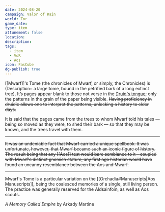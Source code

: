 ```yaml
---
date: 2024-08-20
campaign: Valor of Rain
world: Tor
game_date:
type: item
attunement: false
location:
description:
tags:
  - item
  - VoR
  - Aos
icon: FasCube
dg-publish: true
---
```

[[Mwarf]]'s Tome (the chronicles of Mwarf, or simply, the Chronicles) is (Description:: a large tome, bound in the petrified bark of a long extinct tree).  It’s pages appear blank to those not verse in the [Druid's tongue](Druid.md#Druidic); only the patterns in the grain of the paper being visible.  ~~Having proficiency in druidic allows one to interpret the patterns, unlocking a history to elder days.~~

It is said that the pages came from the trees to whom Mwarf told his tales — being so moved as they were, to shed their bark — so that they may be known, and the trees travel with them.

---
~~It was an undeniable fact that Mwarf carried a unique spellbook.  It was unfortunate, however, that Mwarf became such an iconic figure of history.  The result being that any [[Aos]] test would bare semblance to it – coupled with Mwarf's distinct gnomish stature, any first age historian would have found an uncanny resemblance between the Aos and Mwarf.~~

---
Mwarf's Tome is a particular variation on the [[Orchadia#Manuscripts|Aos Manuscripts]], being the coalesced memories of a single, still living person.  The practice was generally reserved for the Aldsainfoin, as well as Aos scouts.

_A Memory Called Empire_ by Arkady Martine